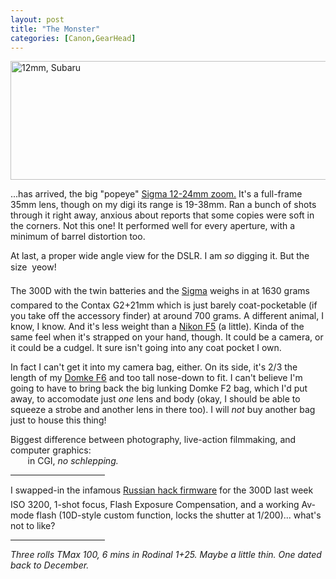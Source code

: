 ```yaml
---
layout: post
title: "The Monster"
categories: [Canon,GearHead]
---
```

<img src="http://www.botzilla.com/bpix/monster.jpg" width=807 height=190 border=0 title="12mm, Subaru">

...has arrived, the big "popeye" <a href="http://www.sigmaphoto.com/html/zoom_intro.htm" target="_blank">Sigma 12-24mm zoom.</a> It's a full-frame 35mm lens, though on my digi its range is 19-38mm. Ran a bunch of shots through it right away, anxious about reports that some copies were soft in the corners. Not this one! It performed well for every aperture, with a minimum of barrel distortion too.

At last, a proper wide angle view for the DSLR. I am <i>so</i> digging it. But the size &#151; yeow!

The 300D with the twin batteries and the <a href="http://194.100.88.243/petteri/pont/Reviews/a_Sigma_12-24_f4.5-5.6/a_Sigma_EX_12-24_f4.5-5.6.html" target="_blank">Sigma</a> weighs in at 1630 grams &#151; compared to the Contax G2+21mm which is just barely coat-pocketable (if you take off the accessory finder) at around 700 grams. A different animal, I know, I know. And it's less weight than a <a href="http://www.nikonians.org/html/resources/nikon_articles/body/f5/f5-3.html" target="_blank">Nikon F5</a> (a little). Kinda of the same feel when it's strapped on your hand, though. It could be a camera, or it could be a cudgel. It sure isn't going into any coat pocket I own.

In fact I can't get it into my camera bag, either. On its side, it's 2/3 the length of my <a href="http://www.saundersphoto.com/html/domkest.htm">Domke F6</a> and too tall nose-down to fit. I can't believe I'm going to have to bring back the big lunking Domke F2 bag, which I'd put away, to accomodate just <i>one</i> lens and body (okay, I should be able to squeeze a strobe and another lens in there too). I will <i>not</i> buy another bag just to house this thing!

Biggest difference between photography, live-action filmmaking, and computer graphics:<br>&nbsp;&nbsp;&nbsp;&nbsp;&nbsp;&nbsp;&nbsp;in CGI, <i>no schlepping.</i>

<hr height=1 width="30%" align="center">

I swapped-in the infamous <a href="http://www.bahneman.com/liem/photos/tricks/digital-rebel-tricks.html" target="_blank">Russian hack firmware</a> for the 300D last week &#150; ISO 3200, 1-shot focus, Flash Exposure Compensation, and a working Av-mode flash (10D-style custom function, locks the shutter at 1/200)... what's not to like?

<hr height=1 width="30%" align="center">

<i>Three rolls TMax 100, 6 mins in Rodinal 1+25. Maybe a little thin. One dated back to December.</i>
